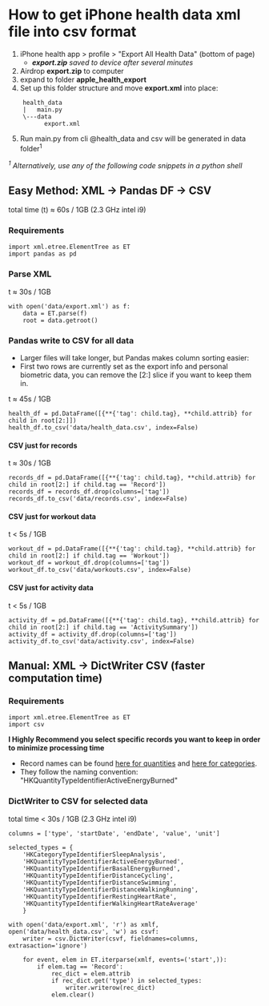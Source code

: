 # How to get iPhone health data xml file into csv format

1. iPhone health app > profile > "Export All Health Data" (bottom of page)
    - ***export.zip** saved to device after several minutes*
2. Airdrop **export.zip** to computer
3. expand to folder **apple_health_export**
4. Set up this folder structure and move **export.xml** into place:
```
    health_data
    |   main.py
    \---data
          export.xml
```
5. Run main.py from cli @health_data and csv will be generated in data folder<sup>1</sup>

<sup>*1*</sup> *Alternatively, use any of the following code snippets in a python shell*

## Easy Method: XML -> Pandas DF -> CSV

total time (t) ≈ 60s / 1GB (2.3 GHz intel i9)

### Requirements

```
import xml.etree.ElementTree as ET
import pandas as pd
```

### Parse XML

t ≈ 30s / 1GB

```
with open('data/export.xml') as f:
    data = ET.parse(f)
    root = data.getroot()
```

### Pandas write to CSV for all data

- Larger files will take longer, but Pandas makes column sorting easier:
- First two rows are currently set as the export info and personal biometric data, you can remove the [2:] slice if you want to keep them in.

t ≈ 45s / 1GB

```
health_df = pd.DataFrame([{**{'tag': child.tag}, **child.attrib} for child in root[2:]])
health_df.to_csv('data/health_data.csv', index=False)
```

#### CSV just for records

t ≈ 30s / 1GB

```
records_df = pd.DataFrame([{**{'tag': child.tag}, **child.attrib} for child in root[2:] if child.tag == 'Record'])
records_df = records_df.drop(columns=['tag'])
records_df.to_csv('data/records.csv', index=False)
```

#### CSV just for workout data

t < 5s / 1GB

```
workout_df = pd.DataFrame([{**{'tag': child.tag}, **child.attrib} for child in root[2:] if child.tag == 'Workout'])
workout_df = workout_df.drop(columns=['tag'])
workout_df.to_csv('data/workouts.csv', index=False)
```

#### CSV just for activity data

t < 5s / 1GB

```
activity_df = pd.DataFrame([{**{'tag': child.tag}, **child.attrib} for child in root[2:] if child.tag == 'ActivitySummary'])
activity_df = activity_df.drop(columns=['tag'])
activity_df.to_csv('data/activity.csv', index=False)
```

## Manual: XML -> DictWriter CSV (faster computation time)

### Requirements

```
import xml.etree.ElementTree as ET
import csv
```

**I Highly Recommend you select specific records you want to keep in order to minimize processing time**

- Record names can be found [here for quantities](https://developer.apple.com/documentation/healthkit/hkquantitytypeidentifier) and [here for categories](https://developer.apple.com/documentation/healthkit/hkcategorytypeidentifier).
- They follow the naming convention: "HKQuantityTypeIdentifierActiveEnergyBurned"

### DictWriter to CSV for selected data

total time < 30s / 1GB (2.3 GHz intel i9)

```
columns = ['type', 'startDate', 'endDate', 'value', 'unit']

selected_types = {
    'HKCategoryTypeIdentifierSleepAnalysis',
    'HKQuantityTypeIdentifierActiveEnergyBurned',
    'HKQuantityTypeIdentifierBasalEnergyBurned',
    'HKQuantityTypeIdentifierDistanceCycling',
    'HKQuantityTypeIdentifierDistanceSwimming',
    'HKQuantityTypeIdentifierDistanceWalkingRunning',
    'HKQuantityTypeIdentifierRestingHeartRate',
    'HKQuantityTypeIdentifierWalkingHeartRateAverage'
    }

with open('data/export.xml', 'r') as xmlf, open('data/health_data.csv', 'w') as csvf:
    writer = csv.DictWriter(csvf, fieldnames=columns, extrasaction='ignore')

    for event, elem in ET.iterparse(xmlf, events=('start',)):
        if elem.tag == 'Record':
            rec_dict = elem.attrib
            if rec_dict.get('type') in selected_types:
                writer.writerow(rec_dict)
            elem.clear()
```

